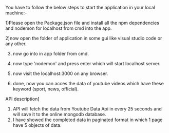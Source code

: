 You have to follow the below steps to start the application in your local machine:-

1)Please open the Package.json file and install all the npm dependencies and nodemon for localhost from cmd into the app.

2)now open the folder of application in some gui like visual studio code or any other.

3) now go into in app folder from cmd.

4) now type 'nodemon' and press enter which will start localhost server.

5) now visit the localhost:3000 on any browser.

6) done, now you can acces the data of youtube videos which have these keyword  (sport, news, official).


API description[
1)    API will fetch the data from Youtube Data Api in every 25 seconds and will save it to the online mongodb database.
2)    I have showed the completed data in paginated format in which 1 page have 5 objects of data.

